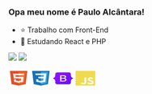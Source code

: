 ### Opa meu nome é Paulo Alcântara!

- ⭐️ Trabalho com Front-End
- 💫 Estudando React e PHP

<div>
  <a href="https://github.com/Paul1nho0-ALC"></a>
  <img height="180em" src="https://github-readme-stats.vercel.app/api?username=Paul1nho0-ALC&show_icons=true&theme=transparent"/>
  <img height="180em" src="https://github-readme-stats.vercel.app/api/top-langs/?username=Paul1nho0-ALC&layout=compact&theme=transparent">
</div>

<div style="display: inline_block"><br>
  <img align="center" alt="Paulo-HTML" height="30" width="40" src="https://raw.githubusercontent.com/devicons/devicon/master/icons/html5/html5-original.svg">
  <img align="center" alt="Paulo-CSS" height="30" width="40" src="https://raw.githubusercontent.com/devicons/devicon/master/icons/css3/css3-original.svg">
  <img align="center" alt="Paulo-Bootstrap" height="30" width="40" src="https://raw.githubusercontent.com/devicons/devicon/master/icons/bootstrap/bootstrap-original.svg">
  <img align="center" alt="Paulo-Js" height="30" width="40" src="https://raw.githubusercontent.com/devicons/devicon/master/icons/javascript/javascript-plain.svg">
</div>
